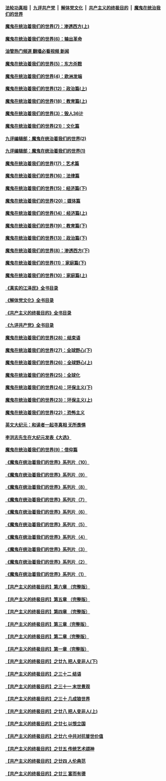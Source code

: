 ####  [法轮功真相](../../../../basic/blob/master/README.md?t=10121001) &nbsp;|&nbsp; [九评共产党](../../../../9ping.md/blob/master/README.md?t=10121001) &nbsp;|&nbsp; [解体党文化](../../../../jtdwh.md/blob/master/README.md?t=10121001)  &nbsp;|&nbsp; [共产主义的终极目的](../../../../gczydzjmd.md/blob/master/README.md?t=10121001) &nbsp;|&nbsp; [魔鬼在统治我们的世界](../../../../mgztzwmdsj.md/blob/master/README.md?t=10121001) 

#### [魔鬼在统治着我们的世界(7)：渗透西方(上)](../pages/nsc422/n10426013.md?t=10121001) 

#### [魔鬼在统治着我们的世界(6)：输出革命](../pages/nsc422/n10421536.md?t=10121001) 

#### [油管热门频道 翻墙必看视频 新闻](http://209.250.226.216:81/youtube.html?10121001)

#### [魔鬼在统治着我们的世界(5)：东方杀戮](../pages/nsc422/n10417707.md?t=10121001) 

#### [魔鬼在统治着我们的世界(4)：欧洲发端](../pages/nsc422/n10414890.md?t=10121001) 

#### [魔鬼在统治着我们的世界(12)：政治篇(上)](../pages/nsc422/n10444576.md?t=10121001) 

#### [魔鬼在统治着我们的世界(18)：教育篇(上)](../pages/nsc422/n10526970.md?t=10121001) 

#### [魔鬼在统治着我们的世界(3)：毁人36计](../pages/nsc422/n10411583.md?t=10121001) 

#### [魔鬼在统治着我们的世界(21)：文化篇](../pages/nsc422/n10597706.md?t=10121001) 

#### [九评编辑部：魔鬼在统治着我们的世界(2)](../pages/nsc422/n10410036.md?t=10121001) 

#### [九评编辑部：魔鬼在统治着我们的世界(1)](../pages/nsc422/n10406825.md?t=10121001) 

#### [魔鬼在统治着我们的世界(17)：艺术篇](../pages/nsc422/n10499093.md?t=10121001) 

#### [魔鬼在统治着我们的世界(16)：法律篇](../pages/nsc422/n10485969.md?t=10121001) 

#### [魔鬼在统治着我们的世界(15)：经济篇(下)](../pages/nsc422/n10469975.md?t=10121001) 

#### [魔鬼在统治着我们的世界(20)：媒体篇](../pages/nsc422/n10586579.md?t=10121001) 

#### [魔鬼在统治着我们的世界(14)：经济篇(上)](../pages/nsc422/n10457370.md?t=10121001) 

#### [魔鬼在统治着我们的世界(19)：教育篇(下)](../pages/nsc422/n10564808.md?t=10121001) 

#### [魔鬼在统治着我们的世界(13)：政治篇(下)](../pages/nsc422/n10448270.md?t=10121001) 

#### [魔鬼在统治着我们的世界(8)：渗透西方(下)](../pages/nsc422/n10429603.md?t=10121001) 

#### [魔鬼在统治着我们的世界(11)：家庭篇(下)](../pages/nsc422/n10440961.md?t=10121001) 

#### [魔鬼在统治着我们的世界(10)：家庭篇(上)](../pages/nsc422/n10435448.md?t=10121001) 

#### [《真实的江泽民》全书目录](../pages/nsc422/n13721399.md?t=10121001) 

#### [《解体党文化》全书目录](../pages/nsc422/n13721157.md?t=10121001) 

#### [《共产主义的终极目的》全书目录](../pages/nsc422/n13721048.md?t=10121001) 

#### [《九评共产党》全书目录](../pages/nsc422/n13708085.md?t=10121001) 

#### [魔鬼在统治着我们的世界(28)：结束语](../pages/nsc422/n10936246.md?t=10121001) 

#### [魔鬼在统治着我们的世界(27)：全球野心(下)](../pages/nsc422/n10928319.md?t=10121001) 

#### [魔鬼在统治着我们的世界(26)：全球野心(上)](../pages/nsc422/n10900318.md?t=10121001) 

#### [魔鬼在统治着我们的世界(25)：全球化](../pages/nsc422/n10788205.md?t=10121001) 

#### [魔鬼在统治着我们的世界(24)：环保主义(下)](../pages/nsc422/n10695307.md?t=10121001) 

#### [魔鬼在统治着我们的世界(23)：环保主义(上)](../pages/nsc422/n10688613.md?t=10121001) 

#### [魔鬼在统治着我们的世界(22)：恐怖主义](../pages/nsc422/n10614727.md?t=10121001) 

#### [英文大纪元：和读者一起寻真相 无所畏惧](../pages/nsc422/n12542027.md?t=10121001) 

#### [李洪志先生在大纪元发表《大选》](../pages/nsc422/n12534746.md?t=10121001) 

#### [魔鬼在统治着我们的世界(9)：信仰篇](../pages/nsc422/n10432159.md?t=10121001) 

#### [《魔鬼在统治着我们的世界》系列片（10）](../pages/nsc422/n12292670.md?t=10121001) 

#### [《魔鬼在统治着我们的世界》系列片（9）](../pages/nsc422/n12290859.md?t=10121001) 

#### [《魔鬼在统治着我们的世界》系列片（8）](../pages/nsc422/n12287445.md?t=10121001) 

#### [《魔鬼在统治着我们的世界》系列片（7）](../pages/nsc422/n12283425.md?t=10121001) 

#### [《魔鬼在统治着我们的世界》系列片（6）](../pages/nsc422/n12282314.md?t=10121001) 

#### [《魔鬼在统治着我们的世界》系列片（5）](../pages/nsc422/n12281419.md?t=10121001) 

#### [《魔鬼在统治着我们的世界》系列片（4）](../pages/nsc422/n12274024.md?t=10121001) 

#### [《魔鬼在统治着我们的世界》系列片（3）](../pages/nsc422/n12271322.md?t=10121001) 

#### [《魔鬼在统治着我们的世界》系列片（2）](../pages/nsc422/n12269049.md?t=10121001) 

#### [《魔鬼在统治着我们的世界》系列片（1）](../pages/nsc422/n12267575.md?t=10121001) 

#### [【共产主义的终极目的】第六章 （完整版）](../pages/nsc422/n11428913.md?t=10121001) 

#### [【共产主义的终极目的】第五章 （完整版）](../pages/nsc422/n11428912.md?t=10121001) 

#### [【共产主义的终极目的】第四章 （完整版）](../pages/nsc422/n11428907.md?t=10121001) 

#### [【共产主义的终极目的】第三章（完整版）](../pages/nsc422/n11428848.md?t=10121001) 

#### [【共产主义的终极目的】第二章（完整版）](../pages/nsc422/n11428831.md?t=10121001) 

#### [【共产主义的终极目的】第一章（完整版）](../pages/nsc422/n11417651.md?t=10121001) 

#### [【共产主义的终极目的】之廿九 把人变非人(下)](../pages/nsc422/n11344140.md?t=10121001) 

#### [【共产主义的终极目的】之三十二 结语](../pages/nsc422/n11360535.md?t=10121001) 

#### [【共产主义的终极目的】之三十一 末世景观](../pages/nsc422/n11351129.md?t=10121001) 

#### [【共产主义的终极目的】之三十 几成狼世界](../pages/nsc422/n11348280.md?t=10121001) 

#### [【共产主义的终极目的】之廿八 把人变非人(上)](../pages/nsc422/n11340492.md?t=10121001) 

#### [【共产主义的终极目的】之廿七 以恨立国](../pages/nsc422/n11336944.md?t=10121001) 

#### [【共产主义的终极目的】之廿六 中共对抗普世价值](../pages/nsc422/n11324785.md?t=10121001) 

#### [【共产主义的终极目的】之廿五 传统艺术颂神](../pages/nsc422/n11296396.md?t=10121001) 

#### [【共产主义的终极目的】之廿四 人伦典范](../pages/nsc422/n11296397.md?t=10121001) 

#### [【共产主义的终极目的】之廿三 富而有德](../pages/nsc422/n11283598.md?t=10121001) 

<img src='http://gfw-breaker.win/goodnews/indexes/nsc422.md' width='0px' height='0px'/>
